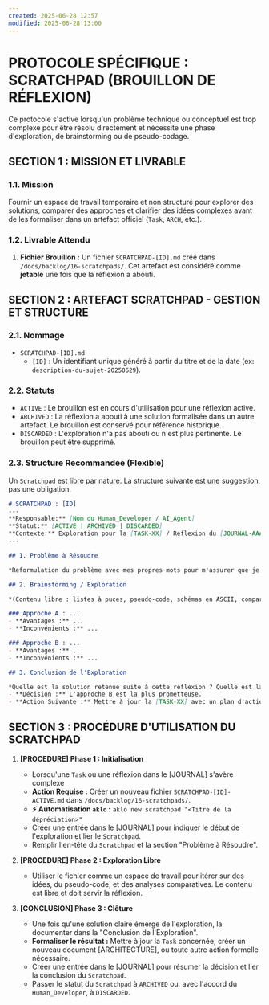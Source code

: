 ```yaml
---
created: 2025-06-28 12:57
modified: 2025-06-28 13:00
---
```

# PROTOCOLE SPÉCIFIQUE : SCRATCHPAD (BROUILLON DE RÉFLEXION)

Ce protocole s'active lorsqu'un problème technique ou conceptuel est trop complexe pour être résolu directement et nécessite une phase d'exploration, de brainstorming ou de pseudo-codage.

## SECTION 1 : MISSION ET LIVRABLE

### 1.1. Mission

Fournir un espace de travail temporaire et non structuré pour explorer des solutions, comparer des approches et clarifier des idées complexes avant de les formaliser dans un artefact officiel (`Task`, `ARCH`, etc.).

### 1.2. Livrable Attendu

1.  **Fichier Brouillon :** Un fichier `SCRATCHPAD-[ID].md` créé dans `/docs/backlog/16-scratchpads/`. Cet artefact est considéré comme **jetable** une fois que la réflexion a abouti.

## SECTION 2 : ARTEFACT SCRATCHPAD - GESTION ET STRUCTURE

### 2.1. Nommage

-   `SCRATCHPAD-[ID].md`
    -   `[ID]` : Un identifiant unique généré à partir du titre et de la date (ex: `description-du-sujet-20250629`).

### 2.2. Statuts

-   `ACTIVE` : Le brouillon est en cours d'utilisation pour une réflexion active.
-   `ARCHIVED` : La réflexion a abouti à une solution formalisée dans un autre artefact. Le brouillon est conservé pour référence historique.
-   `DISCARDED` : L'exploration n'a pas abouti ou n'est plus pertinente. Le brouillon peut être supprimé.

### 2.3. Structure Recommandée (Flexible)

Un `Scratchpad` est libre par nature. La structure suivante est une suggestion, pas une obligation.

```markdown
# SCRATCHPAD : [ID]
---
**Responsable:** [Nom du Human_Developer / AI_Agent]
**Statut:** [ACTIVE | ARCHIVED | DISCARDED]
**Contexte:** Exploration pour la [TASK-XX] / Réflexion du [JOURNAL-AAAA-MM-DD]
---

## 1. Problème à Résoudre

*Reformulation du problème avec mes propres mots pour m'assurer que je l'ai bien compris.*

## 2. Brainstorming / Exploration

*(Contenu libre : listes à puces, pseudo-code, schémas en ASCII, comparaison d'options, etc.)*

### Approche A : ...
- **Avantages :** ...
- **Inconvénients :** ...

### Approche B : ...
- **Avantages :** ...
- **Inconvénients :** ...

## 3. Conclusion de l'Exploration

*Quelle est la solution retenue suite à cette réflexion ? Quelle est la prochaine étape concrète ?*
- **Décision :** L'approche B est la plus prometteuse.
- **Action Suivante :** Mettre à jour la [TASK-XX] avec un plan d'action détaillé basé sur cette approche.
````

## SECTION 3 : PROCÉDURE D'UTILISATION DU SCRATCHPAD

1.  **[PROCEDURE] Phase 1 : Initialisation**
      - Lorsqu'une `Task` ou une réflexion dans le [JOURNAL] s'avère complexe
      - **Action Requise :** Créer un nouveau fichier `SCRATCHPAD-[ID]-ACTIVE.md` dans `/docs/backlog/16-scratchpads/`.
      - **⚡ Automatisation `aklo` :** `aklo new scratchpad "<Titre de la dépréciation>"`
      - Créer une entrée dans le [JOURNAL] pour indiquer le début de l'exploration et lier le `Scratchpad`.
      - Remplir l'en-tête du `Scratchpad` et la section "Problème à Résoudre".

2.  **[PROCEDURE] Phase 2 : Exploration Libre**
      - Utiliser le fichier comme un espace de travail pour itérer sur des idées, du pseudo-code, et des analyses comparatives. Le contenu est libre et doit servir la réflexion.

3.  **[CONCLUSION] Phase 3 : Clôture**
      - Une fois qu'une solution claire émerge de l'exploration, la documenter dans la "Conclusion de l'Exploration".
      - **Formaliser le résultat :** Mettre à jour la `Task` concernée, créer un nouveau document [ARCHITECTURE], ou toute autre action formelle nécessaire.
      - Créer une entrée dans le [JOURNAL] pour résumer la décision et lier la conclusion du `Scratchpad`.
      - Passer le statut du `Scratchpad` à `ARCHIVED` ou, avec l'accord du `Human_Developer`, à `DISCARDED`.
